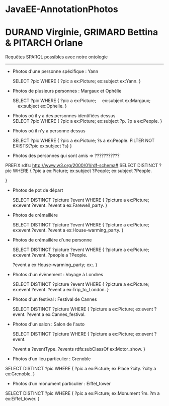 # JavaEE-AnnotationPhotos
# DURAND Virginie, GRIMARD Bettina & PITARCH Orlane

Requêtes SPARQL possibles avec notre ontologie

---

* Photos d'une personne spécifique : Yann

  SELECT ?pic
  WHERE {
    ?pic a ex:Picture;
        ex:subject ex:Yann.
  }

* Photos de plusieurs personnes : Margaux et Ophélie
  
  SELECT ?pic
  WHERE {
   ?pic a ex:Picture;
       ex:subject ex:Margaux;
       ex:subject ex:Ophelie.
  }

* Photos où il y a des personnes identifiées dessus   
  SELECT ?pic
  WHERE {
    ?pic a ex:Picture;
             ex:subject ?p.
    ?p a ex:People.
  }


* Photos où il n'y a personne dessus

  SELECT ?pic
  WHERE {
      ?pic a ex:Picture;
      ?s a ex:People.
      FILTER NOT EXISTS{?pic ex:subject ?s}
  }

* Photos des personnes qui sont amis  => ???????????

PREFIX rdfs: <http://www.w3.org/2000/01/rdf-schema#>
SELECT DISTINCT ?pic
WHERE {
  ?pic a ex:Picture;
      ex:subject ?People;
      ex:subject ?People.

}

* Photos de pot de départ 

  SELECT DISTINCT ?picture ?event
  WHERE {
    ?picture a ex:Picture;
        ex:event ?event.
    ?event a ex:Farewell_party.
  }

* Photos de crémaillère

  SELECT DISTINCT ?picture ?event
  WHERE {
    ?picture a ex:Picture;
        ex:event ?event.
    ?event a ex:House-warming_party.
  }

* Photos de crémaillère d'une personne

  SELECT DISTINCT ?picture ?event
  WHERE {
    ?picture a ex:Picture;
        ex:event ?event.
    ?people a ?People.

    ?event a ex:House-warming_party;
		ex:.
  }

* Photos d'un évènement : Voyage à Londres 
  

  SELECT DISTINCT ?picture ?event
  WHERE {
    ?picture a ex:Picture;
        ex:event ?event.
    ?event a ex:Trip_to_London.
  }


* Photos d'un festival : Festival de Cannes
  

  SELECT DISTINCT ?picture
  WHERE {
    ?picture a ex:Picture;
             ex:event ?event.
    ?event a ex:Cannes_festival.


* Photos d'un salon : Salon de l'auto
  
  SELECT DISTINCT ?picture
  WHERE {
    ?picture a ex:Picture;
             ex:event ?event.
  
    ?event a ?eventType.
    ?events rdfs:subClassOf ex:Motor_show.
  }
  
* Photos d’un lieu particulier : Grenoble 

SELECT DISTINCT ?pic
WHERE {
   ?pic a ex:Picture;
    ex:Place ?city.
     ?city a ex:Grenoble.
}

* Photos d’un monument particulier : Eiffel_tower 

SELECT DISTINCT ?pic
WHERE {
   ?pic a ex:Picture;
    ex:Monument ?m.
     ?m a ex:Eiffel_tower.
}


  
  
